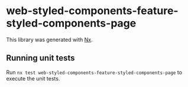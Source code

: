 # web-styled-components-feature-styled-components-page

This library was generated with [Nx](https://nx.dev).

## Running unit tests

Run `nx test web-styled-components-feature-styled-components-page` to execute the unit tests.
